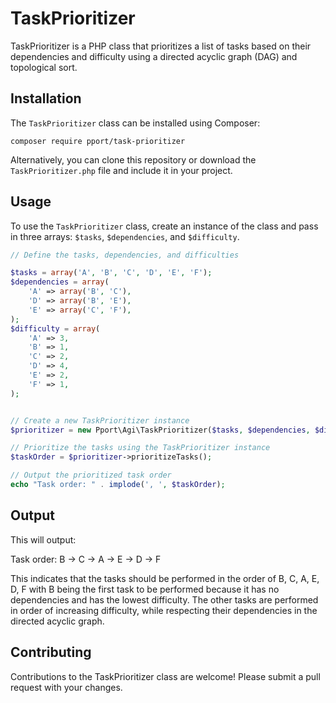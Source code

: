 # TaskPrioritizer

TaskPrioritizer is a PHP class that prioritizes a list of tasks based on their dependencies and difficulty using a directed acyclic graph (DAG) and topological sort.

## Installation

The `TaskPrioritizer` class can be installed using Composer:

```
composer require pport/task-prioritizer
```

Alternatively, you can clone this repository or download the `TaskPrioritizer.php` file and include it in your project.

## Usage

To use the `TaskPrioritizer` class, create an instance of the class and pass in three arrays: `$tasks`, `$dependencies`, and `$difficulty`.

```php
// Define the tasks, dependencies, and difficulties

$tasks = array('A', 'B', 'C', 'D', 'E', 'F');
$dependencies = array(
    'A' => array('B', 'C'),
    'D' => array('B', 'E'),
    'E' => array('C', 'F'),
);
$difficulty = array(
    'A' => 3,
    'B' => 1,
    'C' => 2,
    'D' => 4,
    'E' => 2,
    'F' => 1,
);


// Create a new TaskPrioritizer instance
$prioritizer = new Pport\Agi\TaskPrioritizer($tasks, $dependencies, $difficulty);

// Prioritize the tasks using the TaskPrioritizer instance
$taskOrder = $prioritizer->prioritizeTasks();

// Output the prioritized task order
echo "Task order: " . implode(', ', $taskOrder);
```

## Output

This will output:

Task order: B -> C -> A -> E -> D -> F

This indicates that the tasks should be performed in the order of B, C, A, E, D, F with B being the first task to be performed because it has no dependencies and has the lowest difficulty. The other tasks are performed in order of increasing difficulty, while respecting their dependencies in the directed acyclic graph.

## Contributing

Contributions to the TaskPrioritizer class are welcome! Please submit a pull request with your changes.
